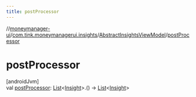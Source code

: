 ```yaml
---
title: postProcessor
---
```

//[moneymanager-ui](../../../index.html)/[com.tink.moneymanagerui.insights](../index.html)/[AbstractInsightsViewModel](index.html)/[postProcessor](post-processor.html)



# postProcessor



[androidJvm]\
val [postProcessor](post-processor.html): [List](https://kotlinlang.org/api/latest/jvm/stdlib/kotlin.collections/-list/index.html)&lt;[Insight](../../com.tink.model.insights/-insight/index.html)&gt;.() -&gt; [List](https://kotlinlang.org/api/latest/jvm/stdlib/kotlin.collections/-list/index.html)&lt;[Insight](../../com.tink.model.insights/-insight/index.html)&gt;




